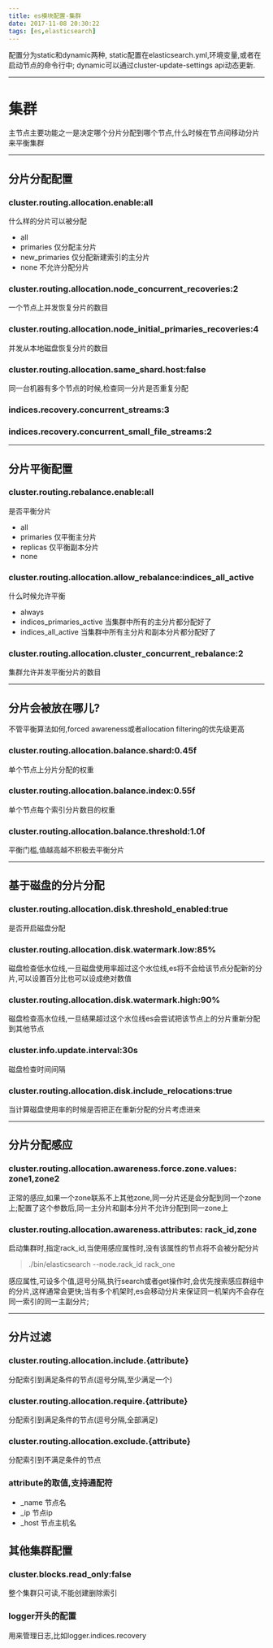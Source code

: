 ```yaml
---
title: es模块配置-集群
date: 2017-11-08 20:30:22
tags: [es,elasticsearch]
---
```

配置分为static和dynamic两种,
static配置在elasticsearch.yml,环境变量,或者在启动节点的命令行中;
dynamic可以通过cluster-update-settings api动态更新.
***
# 集群
主节点主要功能之一是决定哪个分片分配到哪个节点,什么时候在节点间移动分片来平衡集群
***
## 分片分配配置
### cluster.routing.allocation.enable:all
什么样的分片可以被分配
- all 
- primaries 仅分配主分片
- new_primaries 仅分配新建索引的主分片
- none 不允许分配分片
### cluster.routing.allocation.node_concurrent_recoveries:2
一个节点上并发恢复分片的数目
### cluster.routing.allocation.node_initial_primaries_recoveries:4
并发从本地磁盘恢复分片的数目
### cluster.routing.allocation.same_shard.host:false
同一台机器有多个节点的时候,检查同一分片是否重复分配
### indices.recovery.concurrent_streams:3
### indices.recovery.concurrent_small_file_streams:2
***
## 分片平衡配置
### cluster.routing.rebalance.enable:all
是否平衡分片
- all
- primaries 仅平衡主分片
- replicas 仅平衡副本分片
- none
### cluster.routing.allocation.allow_rebalance:indices_all_active
什么时候允许平衡
- always 
- indices_primaries_active 当集群中所有的主分片都分配好了
- indices_all_active 当集群中所有主分片和副本分片都分配好了
### cluster.routing.allocation.cluster_concurrent_rebalance:2
集群允许并发平衡分片的数目
***
## 分片会被放在哪儿?
不管平衡算法如何,forced awareness或者allocation filtering的优先级更高
### cluster.routing.allocation.balance.shard:0.45f
单个节点上分片分配的权重
### cluster.routing.allocation.balance.index:0.55f
单个节点每个索引分片数目的权重
### cluster.routing.allocation.balance.threshold:1.0f
平衡门槛,值越高越不积极去平衡分片
***
## 基于磁盘的分片分配
### cluster.routing.allocation.disk.threshold_enabled:true
是否开启磁盘分配
### cluster.routing.allocation.disk.watermark.low:85%
磁盘检查低水位线,一旦磁盘使用率超过这个水位线,es将不会给该节点分配新的分片,可以设置百分比也可以设成绝对数值
### cluster.routing.allocation.disk.watermark.high:90%
磁盘检查高水位线,一旦结果超过这个水位线es会尝试把该节点上的分片重新分配到其他节点
### cluster.info.update.interval:30s
磁盘检查时间间隔
### cluster.routing.allocation.disk.include_relocations:true
当计算磁盘使用率的时候是否把正在重新分配的分片考虑进来
***
## 分片分配感应
### cluster.routing.allocation.awareness.force.zone.values: zone1,zone2
正常的感应,如果一个zone联系不上其他zone,同一分片还是会分配到同一个zone上;配置了这个参数后,同一主分片和副本分片不允许分配到同一zone上
### cluster.routing.allocation.awareness.attributes: rack_id,zone
启动集群时,指定rack_id,当使用感应属性时,没有该属性的节点将不会被分配分片

> ./bin/elasticsearch --node.rack_id rack_one

感应属性,可设多个值,逗号分隔,执行search或者get操作时,会优先搜索感应群组中的分片,这样通常会更快;当有多个机架时,es会移动分片来保证同一机架内不会存在同一索引的同一主副分片;
***
## 分片过滤
### cluster.routing.allocation.include.{attribute}
分配索引到满足条件的节点(逗号分隔,至少满足一个)
### cluster.routing.allocation.require.{attribute}
分配索引到满足条件的节点(逗号分隔,全部满足)
###  cluster.routing.allocation.exclude.{attribute}
分配索引到不满足条件的节点
### attribute的取值,支持通配符
- _name 节点名
-  _ip 节点ip
- _host 节点主机名
## 其他集群配置
### cluster.blocks.read_only:false
整个集群只可读,不能创建删除索引
### logger开头的配置
用来管理日志,比如logger.indices.recovery

